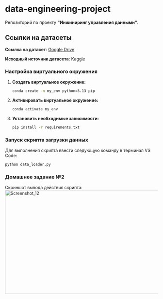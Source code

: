 # data-engineering-project

Репозиторий по проекту **"Инжиниринг управления данными"**.  

## Ссылки на датасеты

**Ссылка на датасет**: [Google Drive](https://drive.google.com/file/d/1cPNGCNeE7R4A7WFWKFfONGubvaMH-Cck/view?usp=sharing)  

**Исходный источник датасета**: [Kaggle](https://www.kaggle.com/datasets/bbhatt001/human-microbiome-project?resource=download)

### Настройка виртуального окружения

1. **Создать виртуальное окружение:**
   ```bash
   conda create -n my_env python=3.13 pip
   ```

2. **Активировать виртуальное окружение:**
  
   ```bash
   conda activate my_env
   ```

3. **Установить необходимые зависимости:**
   ```bash
   pip install -r requirements.txt
   ```

### Запуск скрипта загрузки данных

Для выполнения скрипта ввести следующую команду в терминал VS Code:

```bash
python data_loader.py
```

### Домашнее задание №2

Скриншот вывода действия скрипта:
<img width="820" height="342" alt="Screenshot_12" src="https://github.com/user-attachments/assets/cbdae811-74a9-4808-9ade-eb8bbd82faa9" />
